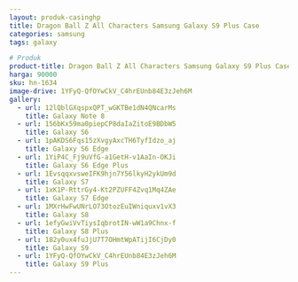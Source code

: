 ```yaml
---
layout: produk-casinghp
title: Dragon Ball Z All Characters Samsung Galaxy S9 Plus Case
categories: samsung
tags: galaxy

# Produk
product-title: Dragon Ball Z All Characters Samsung Galaxy S9 Plus Case
harga: 90000
sku: hn-1634
image-drive: 1YFyQ-QfOYwCkV_C4hrEUnb84E3zJeh6M
gallery:
  - url: 12lQblGXqspxQPT_wGKTBe1dN4QNcarMs
    title: Galaxy Note 8
  - url: 156bKx59ma0piepCP8daIaZitoE9BDbW5
    title: Galaxy S6
  - url: 1pAKDS6Fqs15zXvgyAxcTH6TyfIdzo_aj
    title: Galaxy S6 Edge
  - url: 1YiP4C_Fj9uVfG-a1GetH-v1AaIn-OKJi
    title: Galaxy S6 Edge Plus
  - url: 1EvsqqxvsweIFK9hjn7Y56lkyH2ykUm9d
    title: Galaxy S7
  - url: 1xK1P-RttrGy4-Kt2PZUFF4Zvq1Mq4ZAe
    title: Galaxy S7 Edge
  - url: 1MXrHwFwUNrLO73OtozEuIWniquxv1vX3
    title: Galaxy S8
  - url: 1efyGwiVvTiysIqbrotIN-wW1a9Chnx-f
    title: Galaxy S8 Plus
  - url: 182y0ux4fuJjU7T7OHmtWpATijI6CjDy0
    title: Galaxy S9
  - url: 1YFyQ-QfOYwCkV_C4hrEUnb84E3zJeh6M
    title: Galaxy S9 Plus
---
```

